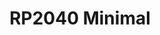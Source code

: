 ---
title: RP2040 Minimal
description: A embedded MCU dev board based on RP2040, took from offcial desgin but upgrade a little bit.
featured_image: rp2040_minimal.jpg
weight: 1

# list pages require at least one image to be displayed.
---